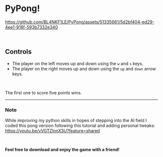 # PyPong!

https://github.com/BL4NKF1LE/PyPong/assets/51335661/5d2bf404-ed29-4ee1-918f-593b7332e340

<br>

## Controls

- The player on the left moves up and down using the `w` and `s` keys.
- The player on the right moves up and down using the `up` and `down` arrow keys.

<br>

The first one to score five points wins.

<hr>

### Note
While improving my python skills in hopes of stepping into the AI field I coded this pong version following this tutorial and adding personal tweaks: https://youtu.be/vVGTZlnnX3U?feature=shared

<br>

**Feel free to download and enjoy the game with a friend!**
